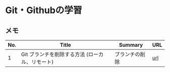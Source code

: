 # Git・Githubの学習

## メモ
|No.|Title|Summary|URL|
|---|---|---|---|
|1|Git ブランチを削除する方法 (ローカル、リモート)|ブランチの削除|[url](https://www.freecodecamp.org/japanese/news/how-to-delete-a-git-branch-both-locally-and-remotely/)|
